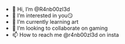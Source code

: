 - 👋 Hi, I’m @R4nb00zl3d
- 👀 I’m interested in you😏
- 🌱 I’m currently learning art
- 💞️ I’m looking to collaborate on gaming
- 📫 How to reach me @r4nb00zl3d on insta

<!---
R4nb00zl3d/R4nb00zl3d is a ✨ special ✨ repository because its `README.md` (this file) appears on your GitHub profile.
You can click the Preview link to take a look at your changes.
--->
